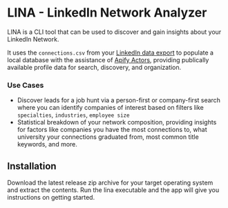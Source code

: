 # LINA - LinkedIn Network Analyzer

LINA is a CLI tool that can be used to discover and gain insights about your LinkedIn Network.

It uses the `connections.csv` from your [LinkedIn data export](https://www.linkedin.com/help/linkedin/answer/a566336/export-connections-from-linkedin) to populate a local database with the assistance of [Apify Actors](https://apify.com), providing publically available profile data for search, discovery, and organization.

### Use Cases

- Discover leads for a job hunt via a person-first or company-first search where you can identify companies of interest based on filters like `specialties`, `industries`, `employee size`
- Statistical breakdown of your network composition, providing insights for factors like companies you have the most connections to, what university your connections graduated from, most common title keywords, and more.

## Installation

Download the latest release zip archive for your target operating system and extract the contents. Run the lina executable and the app will give you instructions on getting started.
